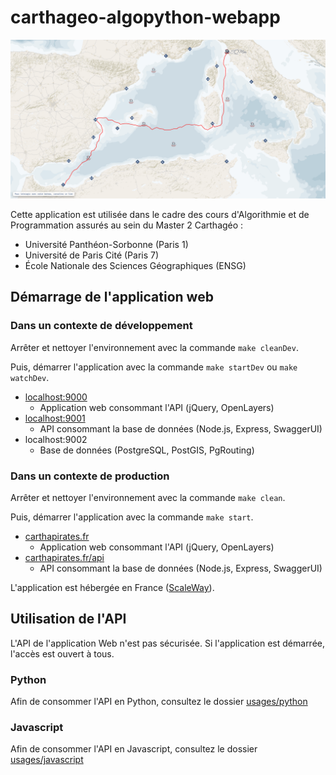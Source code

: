 # carthageo-algopython-webapp

![](carte_interactive.png "Carte interactive")

Cette application est utilisée dans le cadre des cours d'Algorithmie et de Programmation assurés au sein du Master 2 Carthagéo :
* Université Panthéon-Sorbonne (Paris 1)
* Université de Paris Cité (Paris 7)
* École Nationale des Sciences Géographiques (ENSG)

## Démarrage de l'application web

### Dans un contexte de développement

Arrêter et nettoyer l'environnement avec la commande `make cleanDev`.

Puis, démarrer l'application avec la commande `make startDev` ou `make watchDev`.

* [localhost:9000](http://localhost:9000/)
  * Application web consommant l'API (jQuery, OpenLayers)
* [localhost:9001](http://localhost:9001/)
  * API consommant la base de données (Node.js, Express, SwaggerUI)
* localhost:9002
  * Base de données (PostgreSQL, PostGIS, PgRouting)

### Dans un contexte de production

Arrêter et nettoyer l'environnement avec la commande `make clean`.

Puis, démarrer l'application avec la commande `make start`.

* [carthapirates.fr](https://carthapirates.fr/)
  * Application web consommant l'API (jQuery, OpenLayers)
* [carthapirates.fr/api](https://carthapirates.fr/api/documentation)
  * API consommant la base de données (Node.js, Express, SwaggerUI)

L'application est hébergée en France ([ScaleWay](https://www.scaleway.com/fr/)).

## Utilisation de l'API

L'API de l'application Web n'est pas sécurisée. Si l'application est démarrée, l'accès est ouvert à tous.

### Python

Afin de consommer l'API en Python, consultez le dossier [usages/python](./usages/python)

### Javascript

Afin de consommer l'API en Javascript, consultez le dossier [usages/javascript](./usages/javascript)